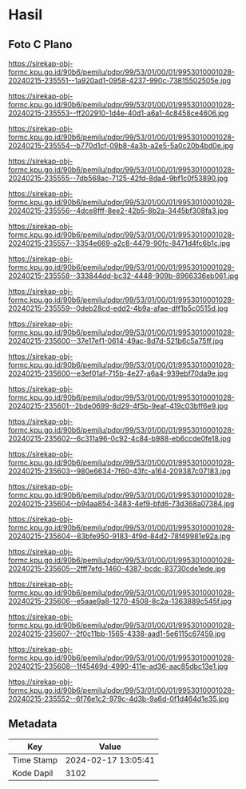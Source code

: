 # Hasil

## Foto C Plano

https://sirekap-obj-formc.kpu.go.id/90b6/pemilu/pdpr/99/53/01/00/01/9953010001028-20240215-235551--1a920ad1-0958-4237-990c-73815502505e.jpg

https://sirekap-obj-formc.kpu.go.id/90b6/pemilu/pdpr/99/53/01/00/01/9953010001028-20240215-235553--ff202910-1d4e-40d1-a6a1-4c8458ce4606.jpg

https://sirekap-obj-formc.kpu.go.id/90b6/pemilu/pdpr/99/53/01/00/01/9953010001028-20240215-235554--b770d1cf-09b8-4a3b-a2e5-5a0c20b4bd0e.jpg

https://sirekap-obj-formc.kpu.go.id/90b6/pemilu/pdpr/99/53/01/00/01/9953010001028-20240215-235555--7db568ac-7125-42fd-8da4-9bf1c0f53890.jpg

https://sirekap-obj-formc.kpu.go.id/90b6/pemilu/pdpr/99/53/01/00/01/9953010001028-20240215-235556--4dce8fff-8ee2-42b5-8b2a-3445bf308fa3.jpg

https://sirekap-obj-formc.kpu.go.id/90b6/pemilu/pdpr/99/53/01/00/01/9953010001028-20240215-235557--3354e669-a2c8-4479-90fc-8471d4fc6b1c.jpg

https://sirekap-obj-formc.kpu.go.id/90b6/pemilu/pdpr/99/53/01/00/01/9953010001028-20240215-235558--333844dd-bc32-4448-909b-8966336eb061.jpg

https://sirekap-obj-formc.kpu.go.id/90b6/pemilu/pdpr/99/53/01/00/01/9953010001028-20240215-235559--0deb28cd-edd2-4b9a-afae-dff1b5c0515d.jpg

https://sirekap-obj-formc.kpu.go.id/90b6/pemilu/pdpr/99/53/01/00/01/9953010001028-20240215-235600--37e17ef1-0614-49ac-8d7d-521b6c5a75ff.jpg

https://sirekap-obj-formc.kpu.go.id/90b6/pemilu/pdpr/99/53/01/00/01/9953010001028-20240215-235600--e3ef01af-715b-4e27-a6a4-939ebf70da9e.jpg

https://sirekap-obj-formc.kpu.go.id/90b6/pemilu/pdpr/99/53/01/00/01/9953010001028-20240215-235601--2bde0699-8d29-4f5b-9eaf-419c03bff6e9.jpg

https://sirekap-obj-formc.kpu.go.id/90b6/pemilu/pdpr/99/53/01/00/01/9953010001028-20240215-235602--6c311a96-0c92-4c84-b988-eb6ccde0fe18.jpg

https://sirekap-obj-formc.kpu.go.id/90b6/pemilu/pdpr/99/53/01/00/01/9953010001028-20240215-235603--980e6634-7f60-43fc-a164-209387c07183.jpg

https://sirekap-obj-formc.kpu.go.id/90b6/pemilu/pdpr/99/53/01/00/01/9953010001028-20240215-235604--b94aa854-3483-4ef9-bfd6-73d368a07384.jpg

https://sirekap-obj-formc.kpu.go.id/90b6/pemilu/pdpr/99/53/01/00/01/9953010001028-20240215-235604--83bfe950-9183-4f9d-84d2-78f49981e92a.jpg

https://sirekap-obj-formc.kpu.go.id/90b6/pemilu/pdpr/99/53/01/00/01/9953010001028-20240215-235605--2fff7efd-1460-4387-bcdc-83730cde1ede.jpg

https://sirekap-obj-formc.kpu.go.id/90b6/pemilu/pdpr/99/53/01/00/01/9953010001028-20240215-235606--e5aae9a8-1270-4508-8c2a-1363889c545f.jpg

https://sirekap-obj-formc.kpu.go.id/90b6/pemilu/pdpr/99/53/01/00/01/9953010001028-20240215-235607--2f0c11bb-1565-4338-aad1-5e6115c67459.jpg

https://sirekap-obj-formc.kpu.go.id/90b6/pemilu/pdpr/99/53/01/00/01/9953010001028-20240215-235608--1f45469d-4990-411e-ad36-aac85dbc13e1.jpg

https://sirekap-obj-formc.kpu.go.id/90b6/pemilu/pdpr/99/53/01/00/01/9953010001028-20240215-235552--6f76e1c2-979c-4d3b-9a6d-0f1d464d1e35.jpg


## Metadata

| Key        | Value               |
| ---------- | ------------------- |
| Time Stamp | 2024-02-17 13:05:41 |
| Kode Dapil | 3102                |



